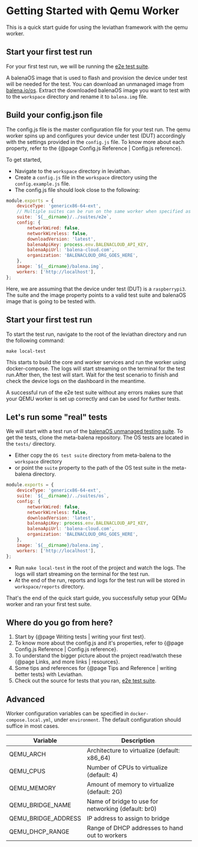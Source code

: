 # Getting Started with Qemu Worker

This is a quick start guide for using the leviathan framework with the qemu worker.

## Start your first test run

For your first test run, we will be running the [e2e test suite](https://github.com/balena-os/leviathan/tree/master/suites/e2e).

A balenaOS image that is used to flash and provision the device under test will be needed for the test. You can download an unmanaged image from [balena.io/os](balena.io/os). Extract the downloaded balenaOS image you want to test with to the `workspace` directory and rename it to `balena.img` file.

## Build your config.json file

The config.js file is the master configuration file for your test run. The qemu worker spins up and configures your device under test (DUT) accordingly with the settings provided in the `config.js` file. To know more about each property, refer to the {@page Config.js Reference | Config.js reference}.

To get started,

- Navigate to the `workspace` directory in leviathan.
- Create a `config.js` file in the `workspace` directory using the `config.example.js` file.
- The config.js file should look close to the following:

```js
module.exports = {
    deviceType: 'genericx86-64-ext',
    // Multiple suites can be run on the same worker when specified as an array.
    suite: `${__dirname}/../suites/e2e`,
    config: {
        networkWired: false,
        networkWireless: false,
        downloadVersion: 'latest',
        balenaApiKey: process.env.BALENACLOUD_API_KEY,
        balenaApiUrl: 'balena-cloud.com',
        organization: 'BALENACLOUD_ORG_GOES_HERE',
    },
    image: `${__dirname}/balena.img`,
    workers: ['http://localhost'],
};
```

Here, we are assuming that the device under test (DUT) is a `raspberrypi3`. The suite and the image property points to a valid test suite and balenaOS image that is going to be tested with. 

## Start your first test run

To start the test run, navigate to the root of the leviathan directory and run the following command:

```
make local-test
```

This starts to build the core and worker services and run the worker using docker-compose. The logs will start streaming on the terminal for the test run.After then, the test will start. Wait for the test scenario to finish and check the device logs on the dashboard in the meantime. 

A successful run of the e2e test suite without any errors makes sure that your QEMU worker is set up correctly and can be used for further tests.

## Let's run some "real" tests

We will start with a test run of the [balenaOS unmanaged testing suite](https://github.com/balena-os/meta-balena/tree/master/tests/suites). To get the tests, clone the meta-balena repository. The OS tests are located in the `tests/` directory.

- Either copy the `OS test suite` directory from meta-balena to the `workspace` directory 
- or point the `suite` property to the path of the OS test suite in the meta-balena directory.

```js
module.exports = {
    deviceType: 'genericx86-64-ext',
    suite: `${__dirname}/../suites/os`,
    config: {
        networkWired: false,
        networkWireless: false,
        downloadVersion: 'latest',
        balenaApiKey: process.env.BALENACLOUD_API_KEY,
        balenaApiUrl: 'balena-cloud.com',
        organization: 'BALENACLOUD_ORG_GOES_HERE',
    },
    image: `${__dirname}/balena.img`,
    workers: ['http://localhost'],
};
```

- Run `make local-test` in the root of the project and watch the logs. The logs will start streaming on the terminal for the test run.
- At the end of the run, reports and logs for the test run will be stored in `workspace/reports` directory.


That's the end of the quick start guide, you successfully setup your QEMu worker and ran your first test suite.

## Where do you go from here?

1. Start by {@page Writing tests | writing your first test}.
2. To know more about the config.js and it's properties, refer to {@page Config.js Reference | Config.js reference}.
3. To understand the bigger picture about the project read/watch these {@page Links, and more links | resources}.
4. Some tips and references for {@page Tips and Reference | writing better tests} with Leviathan.
5. Check out the source for tests that you ran, [e2e test suite](https://github.com/balena-os/leviathan/tree/master/suites).

## Advanced

Worker configuration variables can be specified in `docker-compose.local.yml`, under `environment`. The default configuration should suffice in most cases.

| Variable            | Description                                         |
| ------------------- | --------------------------------------------------- |
| QEMU_ARCH           | Architecture to virtualize (default: x86_64)        |
| QEMU_CPUS           | Number of CPUs to virtualize (default: 4)           |
| QEMU_MEMORY         | Amount of memory to virtualize (default: 2G)        |
| QEMU_BRIDGE_NAME    | Name of bridge to use for networking (default: br0) |
| QEMU_BRIDGE_ADDRESS | IP address to assign to bridge                      |
| QEMU_DHCP_RANGE     | Range of DHCP addresses to hand out to workers      |
